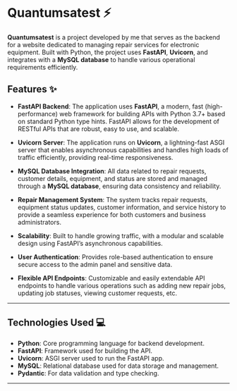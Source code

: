 # **Quantumsatest** ⚡️

**Quantumsatest** is a project developed by me that serves as the backend for a website dedicated to managing repair services for electronic equipment. Built with Python, the project uses **FastAPI**, **Uvicorn**, and integrates with a **MySQL database** to handle various operational requirements efficiently.

## **Features** ✨

- **FastAPI Backend**: The application uses **FastAPI**, a modern, fast (high-performance) web framework for building APIs with Python 3.7+ based on standard Python type hints. FastAPI allows for the development of RESTful APIs that are robust, easy to use, and scalable.

- **Uvicorn Server**: The application runs on **Uvicorn**, a lightning-fast ASGI server that enables asynchronous capabilities and handles high loads of traffic efficiently, providing real-time responsiveness.

- **MySQL Database Integration**: All data related to repair requests, customer details, equipment, and status are stored and managed through a **MySQL database**, ensuring data consistency and reliability.

- **Repair Management System**: The system tracks repair requests, equipment status updates, customer information, and service history to provide a seamless experience for both customers and business administrators.

- **Scalability**: Built to handle growing traffic, with a modular and scalable design using FastAPI’s asynchronous capabilities.

- **User Authentication**: Provides role-based authentication to ensure secure access to the admin panel and sensitive data.

- **Flexible API Endpoints**: Customizable and easily extendable API endpoints to handle various operations such as adding new repair jobs, updating job statuses, viewing customer requests, etc.

---

## **Technologies Used** 💻

- **Python**: Core programming language for backend development.
- **FastAPI**: Framework used for building the API.
- **Uvicorn**: ASGI server used to run the FastAPI app.
- **MySQL**: Relational database used for data storage and management.
- **Pydantic**: For data validation and type checking.
  
---
